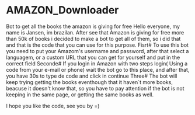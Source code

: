 # AMAZON_Downloader
Bot to get all the books the amazon is giving for free
Hello everyone, my name is Jansen, im brazilan.
After see that Amazon is giving for free more than 50k of books i decided to make a bot to get all of them, so i did that and that is the code that you can use for this purpose.
Fisrt#
To use this bot you need to put your Amazom's username and password, after that select a languagem, or a custom URL that you can get for yourself and put in the correct field
Seconde#
If you login in Amazon with two steps login( Using a code from your e-mail or phone) wait the bot go to this place, and after that, you have 30s to type de code and click in continue
Three#
The bot will keep trying getting the books eventhough that it haven`t more books, beacuse it doesn't know that, so you have to pay attention if the bot is not keeping in the same page, or getting the same books as well.

I hope you like the code, see you by =)

